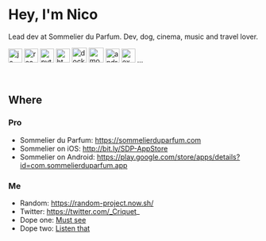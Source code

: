 # Hey, I'm Nico

Lead dev at Sommelier du Parfum. Dev, dog, cinema, music and travel lover.

<img src="https://upload.wikimedia.org/wikipedia/commons/thumb/9/99/Unofficial_JavaScript_logo_2.svg/1200px-Unofficial_JavaScript_logo_2.svg.png" alt="js" height="28"/>  <img src="https://e7.pngegg.com/pngimages/18/497/png-clipart-black-and-blue-atom-icon-screenshot-react-javascript-responsive-web-design-github-angularjs-github-logo-electric-blue.png" alt="react" height="28"/>  <img src="https://upload.wikimedia.org/wikipedia/commons/thumb/c/c3/Python-logo-notext.svg/1200px-Python-logo-notext.svg.png" alt="python" height="28"/>  <img src="https://image.flaticon.com/icons/png/512/29/29515.png" alt="html" height="28"/>  <img src="https://cdn.iconscout.com/icon/free/png-256/docker-226091.png" alt="docker" height="30"/>  <img src="https://img.icons8.com/color/48/000000/mongodb.png" alt="mongo" height="30"/> <img src="https://icons-for-free.com/iconfiles/png/512/Android-1320568265274623818.png" alt="android" height="28"/> <img src="https://icon-icons.com/icons2/2148/PNG/128/expo_icon_132404.png" alt="expo" height="28"/> ...

<br/>

## Where

### Pro
- Sommelier du Parfum: https://sommelierduparfum.com
- Sommelier on iOS: http://bit.ly/SDP-AppStore
- Sommelier on Android: https://play.google.com/store/apps/details?id=com.sommelierduparfum.app

### Me
- Random: https://random-project.now.sh/
- Twitter: https://twitter.com/_Criquet_
- Dope one: <a href="https://www.youtube.com/watch?v=7iPyz6Yqwl4">Must see</a>
- Dope two: <a href="https://www.youtube.com/watch?v=euYS4ldiMjc">Listen that</a>
